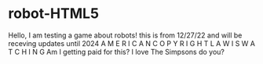 # robot-HTML5
Hello, I am testing a game about robots!
this is from 12/27/22 and will be receving updates until 2024
A M E R I C A N C O P Y R I G H T L A W I S W A T C H I N G
Am I getting paid for this?
I love The Simpsons do you?
